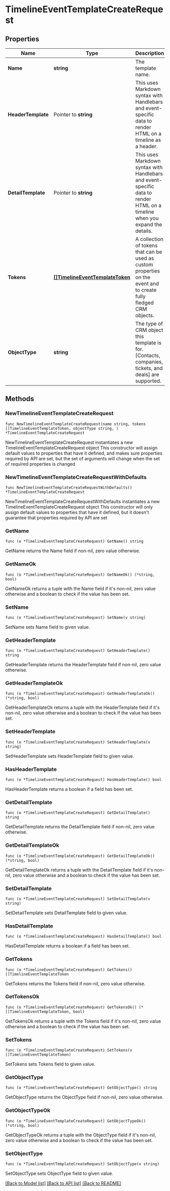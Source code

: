 # TimelineEventTemplateCreateRequest

## Properties

Name | Type | Description | Notes
------------ | ------------- | ------------- | -------------
**Name** | **string** | The template name. | 
**HeaderTemplate** | Pointer to **string** | This uses Markdown syntax with Handlebars and event-specific data to render HTML on a timeline as a header. | [optional] 
**DetailTemplate** | Pointer to **string** | This uses Markdown syntax with Handlebars and event-specific data to render HTML on a timeline when you expand the details. | [optional] 
**Tokens** | [**[]TimelineEventTemplateToken**](TimelineEventTemplateToken.md) | A collection of tokens that can be used as custom properties on the event and to create fully fledged CRM objects. | 
**ObjectType** | **string** | The type of CRM object this template is for. [Contacts, companies, tickets, and deals] are supported. | 

## Methods

### NewTimelineEventTemplateCreateRequest

`func NewTimelineEventTemplateCreateRequest(name string, tokens []TimelineEventTemplateToken, objectType string, ) *TimelineEventTemplateCreateRequest`

NewTimelineEventTemplateCreateRequest instantiates a new TimelineEventTemplateCreateRequest object
This constructor will assign default values to properties that have it defined,
and makes sure properties required by API are set, but the set of arguments
will change when the set of required properties is changed

### NewTimelineEventTemplateCreateRequestWithDefaults

`func NewTimelineEventTemplateCreateRequestWithDefaults() *TimelineEventTemplateCreateRequest`

NewTimelineEventTemplateCreateRequestWithDefaults instantiates a new TimelineEventTemplateCreateRequest object
This constructor will only assign default values to properties that have it defined,
but it doesn't guarantee that properties required by API are set

### GetName

`func (o *TimelineEventTemplateCreateRequest) GetName() string`

GetName returns the Name field if non-nil, zero value otherwise.

### GetNameOk

`func (o *TimelineEventTemplateCreateRequest) GetNameOk() (*string, bool)`

GetNameOk returns a tuple with the Name field if it's non-nil, zero value otherwise
and a boolean to check if the value has been set.

### SetName

`func (o *TimelineEventTemplateCreateRequest) SetName(v string)`

SetName sets Name field to given value.


### GetHeaderTemplate

`func (o *TimelineEventTemplateCreateRequest) GetHeaderTemplate() string`

GetHeaderTemplate returns the HeaderTemplate field if non-nil, zero value otherwise.

### GetHeaderTemplateOk

`func (o *TimelineEventTemplateCreateRequest) GetHeaderTemplateOk() (*string, bool)`

GetHeaderTemplateOk returns a tuple with the HeaderTemplate field if it's non-nil, zero value otherwise
and a boolean to check if the value has been set.

### SetHeaderTemplate

`func (o *TimelineEventTemplateCreateRequest) SetHeaderTemplate(v string)`

SetHeaderTemplate sets HeaderTemplate field to given value.

### HasHeaderTemplate

`func (o *TimelineEventTemplateCreateRequest) HasHeaderTemplate() bool`

HasHeaderTemplate returns a boolean if a field has been set.

### GetDetailTemplate

`func (o *TimelineEventTemplateCreateRequest) GetDetailTemplate() string`

GetDetailTemplate returns the DetailTemplate field if non-nil, zero value otherwise.

### GetDetailTemplateOk

`func (o *TimelineEventTemplateCreateRequest) GetDetailTemplateOk() (*string, bool)`

GetDetailTemplateOk returns a tuple with the DetailTemplate field if it's non-nil, zero value otherwise
and a boolean to check if the value has been set.

### SetDetailTemplate

`func (o *TimelineEventTemplateCreateRequest) SetDetailTemplate(v string)`

SetDetailTemplate sets DetailTemplate field to given value.

### HasDetailTemplate

`func (o *TimelineEventTemplateCreateRequest) HasDetailTemplate() bool`

HasDetailTemplate returns a boolean if a field has been set.

### GetTokens

`func (o *TimelineEventTemplateCreateRequest) GetTokens() []TimelineEventTemplateToken`

GetTokens returns the Tokens field if non-nil, zero value otherwise.

### GetTokensOk

`func (o *TimelineEventTemplateCreateRequest) GetTokensOk() (*[]TimelineEventTemplateToken, bool)`

GetTokensOk returns a tuple with the Tokens field if it's non-nil, zero value otherwise
and a boolean to check if the value has been set.

### SetTokens

`func (o *TimelineEventTemplateCreateRequest) SetTokens(v []TimelineEventTemplateToken)`

SetTokens sets Tokens field to given value.


### GetObjectType

`func (o *TimelineEventTemplateCreateRequest) GetObjectType() string`

GetObjectType returns the ObjectType field if non-nil, zero value otherwise.

### GetObjectTypeOk

`func (o *TimelineEventTemplateCreateRequest) GetObjectTypeOk() (*string, bool)`

GetObjectTypeOk returns a tuple with the ObjectType field if it's non-nil, zero value otherwise
and a boolean to check if the value has been set.

### SetObjectType

`func (o *TimelineEventTemplateCreateRequest) SetObjectType(v string)`

SetObjectType sets ObjectType field to given value.



[[Back to Model list]](../README.md#documentation-for-models) [[Back to API list]](../README.md#documentation-for-api-endpoints) [[Back to README]](../README.md)


